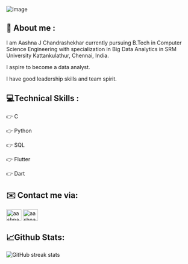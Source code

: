 
   ![image](https://user-images.githubusercontent.com/105263888/201490266-1583796d-cc9e-4df6-8f59-41b0882ee6a4.png)


<h2 align="left"> 💭 About me : </h2>
<p align="left">
</p>

I am Aashna J Chandrashekhar currently pursuing B.Tech in Computer Science Engineering with specialization in Big Data Analytics in SRM University Kattankulathur, Chennai, India.


I aspire to become a data analyst.

I have good leadership skills and team spirit.
      
      
<h2 align = "left"> 💻Technical Skills : </h2>
<p align="left">
</p>

👉 C

👉 Python

👉 SQL

👉 Flutter 

👉 Dart

<h2 align = "left"> ✉️ Contact me via: </h2>

<p align="left">
<a href="https://instagram.com/aashnaaax" target="blank"><img align="center" src="https://raw.githubusercontent.com/rahuldkjain/github-profile-readme-generator/master/src/images/icons/Social/instagram.svg" alt="aashnaaax" height="30" width="40" /></a>
<a href="https://linkedin.com/in/aashna-j-chandrashekhar-83417522a" target="blank"><img align="center" src="https://raw.githubusercontent.com/rahuldkjain/github-profile-readme-generator/master/src/images/icons/Social/linked-in-alt.svg" alt="aashna-j-chandrashekhar-83417522a" height="30" width="40" /></a>
</p>

<h2 align = "left"> 📈Github Stats: </h2>
<p align="left">
</p>
 

![GitHub streak stats](https://github-readme-streak-stats.herokuapp.com/?user=aashnajc1&theme=tokyonight)


  

